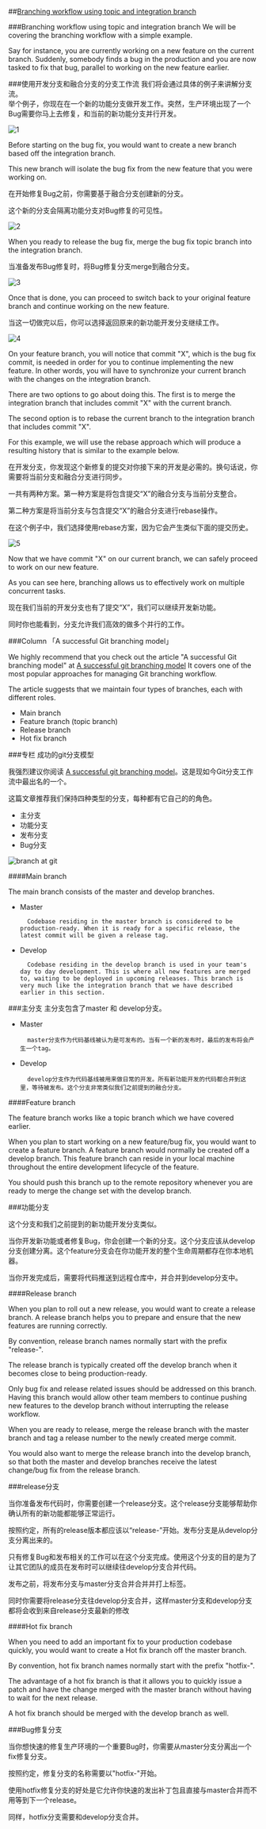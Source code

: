 ##[Branching workflow using topic and integration branch](https://backlogtool.com/git-guide/en/stepup/stepup1_5.html)

###Branching workflow using topic and integration branch
We will be covering the branching workflow with a simple example.

Say for instance, you are currently working on a new feature on the current branch. Suddenly, somebody finds a bug in the production and you are now tasked to fix that bug, parallel to working on the new feature earlier.

###使用开发分支和融合分支的分支工作流
我们将会通过具体的例子来讲解分支流。  
举个例子，你现在在一个新的功能分支做开发工作。突然，生产环境出现了一个Bug需要你马上去修复，和当前的新功能分支并行开发。  

![1](https://backlogtool.com/git-guide/en/img/post/stepup/capture_stepup1_5_1.png)


Before starting on the bug fix, you would want to create a new branch based off the integration branch. 

This new branch will isolate the bug fix from the new feature that you were working on.

在开始修复Bug之前，你需要基于融合分支创建新的分支。

这个新的分支会隔离功能分支对Bug修复的可见性。

![2](https://backlogtool.com/git-guide/en/img/post/stepup/capture_stepup1_5_2.png)

When you ready to release the bug fix, merge the bug fix topic branch into the integration branch.

当准备发布Bug修复时，将Bug修复分支merge到融合分支。

![3](https://backlogtool.com/git-guide/en/img/post/stepup/capture_stepup1_5_3.png) 

Once that is done, you can proceed to switch back to your original feature branch and continue working on the new feature.  
  
当这一切做完以后，你可以选择返回原来的新功能开发分支继续工作。

![4](https://backlogtool.com/git-guide/en/img/post/stepup/capture_stepup1_5_4.png)

On your feature branch, you will notice that commit "X", which is the bug fix commit, is needed in order for you to continue implementing the new feature. In other words, you will have to synchronize your current branch with the changes on the integration branch.

There are two options to go about doing this. The first is to merge the integration branch that includes commit "X" with the current branch.

The second option is to rebase the current branch to the integration branch that includes commit "X".

For this example, we will use the rebase approach which will produce a resulting history that is similar to the example below. 

在开发分支，你发现这个新修复的提交对你接下来的开发是必需的。换句话说，你需要将当前分支和融合分支进行同步。

一共有两种方案。第一种方案是将包含提交“X”的融合分支与当前分支整合。

第二种方案是将当前分支与包含提交“X”的融合分支进行rebase操作。

在这个例子中，我们选择使用rebase方案，因为它会产生类似下面的提交历史。

![5](https://backlogtool.com/git-guide/en/img/post/stepup/capture_stepup1_5_5.png)


Now that we have commit "X" on our current branch, we can safely proceed to work on our new feature.

As you can see here, branching allows us to effectively work on multiple concurrent tasks.

现在我们当前的开发分支也有了提交“X”，我们可以继续开发新功能。

同时你也能看到，分支允许我们高效的做多个并行的工作。

###Column 「A successful Git branching model」

We highly recommend that you check out the article "A successful Git branching model" at [A successful git branching model](http://nvie.com/posts/a-successful-git-branching-model/.) It covers one of the most popular approaches for managing Git branching workflow.

The article suggests that we maintain four types of branches, each with different roles.

- Main branch
- Feature branch (topic branch)
- Release branch
- Hot fix branch

###专栏 成功的git分支模型

我强烈建议你阅读 [A successful git branching model](http://nvie.com/posts/a-successful-git-branching-model/.)。这是现如今Git分支工作流中最出名的一个。

这篇文章推荐我们保持四种类型的分支，每种都有它自己的的角色。

- 主分支
- 功能分支
- 发布分支
- Bug分支

![branch at git ](https://backlogtool.com/git-guide/en/img/post/stepup/capture_stepup1_5_6.png)

####Main branch

The main branch consists of the master and develop branches.

- Master

		Codebase residing in the master branch is considered to be production-ready. When it is ready for a specific release, the latest commit will be given a release tag.
		
- Develop
 
		Codebase residing in the develop branch is used in your team's day to day development. This is where all new features are merged to, waiting to be deployed in upcoming releases. This branch is very much like the integration branch that we have described earlier in this section.
		
###主分支
主分支包含了master 和 develop分支。

- Master
		
		master分支作为代码基线被认为是可发布的。当有一个新的发布时，最后的发布将会产生一个tag。
		
- Develop
	
		develop分支作为代码基线被用来做日常的开发。所有新功能开发的代码都合并到这里，等待被发布。这个分支非常类似我们之前提到的融合分支。
	


####Feature branch

The feature branch works like a topic branch which we have covered earlier.

When you plan to start working on a new feature/bug fix, you would want to create a feature branch. A feature branch would normally be created off a develop branch. This feature branch can reside in your local machine throughout the entire development lifecycle of the feature.

You should push this branch up to the remote repository whenever you are ready to merge the change set with the develop branch.

###功能分支

这个分支和我们之前提到的新功能开发分支类似。

当你开发新功能或者修复Bug，你会创建一个新的分支。这个分支应该从develop分支创建分离。这个feature分支会在你功能开发的整个生命周期都存在你本地机器。

当你开发完成后，需要将代码推送到远程仓库中，并合并到develop分支中。 

####Release branch

When you plan to roll out a new release, you would want to create a release branch. A release branch helps you to prepare and ensure that the new features are running correctly.

By convention, release branch names normally start with the prefix "release-".

The release branch is typically created off the develop branch when it becomes close to being production-ready.

Only bug fix and release related issues should be addressed on this branch. Having this branch would allow other team members to continue pushing new features to the develop branch without interrupting the release workflow.

When you are ready to release, merge the release branch with the master branch and tag a release number to the newly created merge commit.

You would also want to merge the release branch into the develop branch, so that both the master and develop branches receive the latest change/bug fix from the release branch.

###release分支

当你准备发布代码时，你需要创建一个release分支。这个release分支能够帮助你确认所有的新功能都能够正常运行。

按照约定，所有的release版本都应该以“release-”开始。发布分支是从develop分支分离出来的。

只有修复Bug和发布相关的工作可以在这个分支完成。使用这个分支的目的是为了让其它团队的成员在发布时可以继续往develop分支合并代码。

发布之前，将发布分支与master分支合并合并并打上标签。

同时你需要将release分支往develop分支合并，这样master分支和develop分支都将会收到来自release分支最新的修改

####Hot fix branch

When you need to add an important fix to your production codebase quickly, you would want to create a Hot fix branch off the master branch.

By convention, hot fix branch names normally start with the prefix "hotfix-".

The advantage of a hot fix branch is that it allows you to quickly issue a patch and have the change merged with the master branch without having to wait for the next release.

A hot fix branch should be merged with the develop branch as well.

###Bug修复分支

当你想快速的修复生产环境的一个重要Bug时，你需要从master分支分离出一个fix修复分支。

按照约定，修复分支的名称需要以"hotfix-"开始。

使用hotfix修复分支的好处是它允许你快速的发出补丁包且直接与master合并而不用等到下一个release。

同样，hotfix分支需要和develop分支合并。
